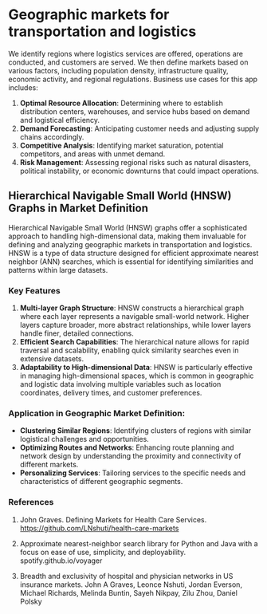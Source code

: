 # Geographic markets for transportation and logistics 

We identify regions where logistics services are offered, operations are conducted, and customers are served. We then define markets based on various factors, including population density, infrastructure quality, economic activity, and regional regulations. Business use cases for this app includes:

1. **Optimal Resource Allocation**: Determining where to establish distribution centers, warehouses, and service hubs based on demand and logistical efficiency.
2. **Demand Forecasting**: Anticipating customer needs and adjusting supply chains accordingly.
3. **Competitive Analysis**: Identifying market saturation, potential competitors, and areas with unmet demand.
4. **Risk Management**: Assessing regional risks such as natural disasters, political instability, or economic downturns that could impact operations.

## Hierarchical Navigable Small World (HNSW) Graphs in Market Definition

Hierarchical Navigable Small World (HNSW) graphs offer a sophisticated approach to handling high-dimensional data, making them invaluable for defining and analyzing geographic markets in transportation and logistics. HNSW is a type of data structure designed for efficient approximate nearest neighbor (ANN) searches, which is essential for identifying similarities and patterns within large datasets.

### Key Features

1. **Multi-layer Graph Structure**: HNSW constructs a hierarchical graph where each layer represents a navigable small-world network. Higher layers capture broader, more abstract relationships, while lower layers handle finer, detailed connections.
2. **Efficient Search Capabilities**: The hierarchical nature allows for rapid traversal and scalability, enabling quick similarity searches even in extensive datasets.
3. **Adaptability to High-dimensional Data**: HNSW is particularly effective in managing high-dimensional spaces, which is common in geographic and logistic data involving multiple variables such as location coordinates, delivery times, and customer preferences.

### Application in Geographic Market Definition:

- **Clustering Similar Regions**: Identifying clusters of regions with similar logistical challenges and opportunities.
- **Optimizing Routes and Networks**: Enhancing route planning and network design by understanding the proximity and connectivity of different markets.
- **Personalizing Services**: Tailoring services to the specific needs and characteristics of different geographic segments.


### References

1. John Graves. Defining Markets for Health Care Services. https://github.com/LNshuti/health-care-markets

2. Approximate nearest-neighbor search library for Python and Java with a focus on ease of use, simplicity, and deployability. spotify.github.io/voyager

3. Breadth and exclusivity of hospital and physician networks in US insurance markets. John A Graves, Leonce Nshuti, Jordan Everson, Michael Richards, Melinda Buntin, Sayeh Nikpay, Zilu Zhou, Daniel Polsky
